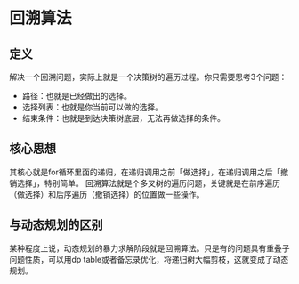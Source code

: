 # 回溯算法
## 定义
解决一个回溯问题，实际上就是一个决策树的遍历过程。你只需要思考3个问题：
- 路径：也就是已经做出的选择。
- 选择列表：也就是你当前可以做的选择。
- 结束条件：也就是到达决策树底层，无法再做选择的条件。
  
## 核心思想
其核心就是for循环里面的递归，在递归调用之前「做选择」，在递归调用之后「撤销选择」，特别简单。
回溯算法就是个多叉树的遍历问题，关键就是在前序遍历（做选择）和后序遍历（撤销选择）的位置做一些操作。

## 与动态规划的区别
某种程度上说，动态规划的暴力求解阶段就是回溯算法。只是有的问题具有重叠子问题性质，可以用dp table或者备忘录优化，将递归树大幅剪枝，这就变成了动态规划。